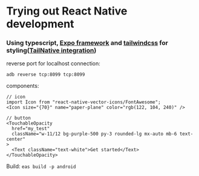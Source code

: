# Trying out React Native development

### **Using typescript, [Expo framework](https://expo.dev/) and [tailwindcss](https://tailwindcss.com/) for styling([TailNative integration](https://www.nativewind.dev/))**

reverse port for localhost connection:

```
adb reverse tcp:8099 tcp:8099
```

components:

```
// icon
import Icon from "react-native-vector-icons/FontAwesome";
<Icon size="{70}" name="paper-plane" color="rgb(122, 104, 240)" />

// button
<TouchableOpacity
  href="my_test"
  className="w-11/12 bg-purple-500 py-3 rounded-lg mx-auto mb-6 text-center"
>
  <Text className="text-white">Get started</Text>
</TouchableOpacity>
```


Build:
`eas build -p android`